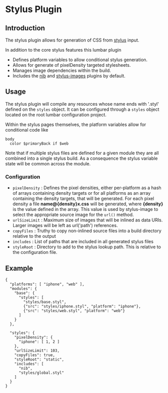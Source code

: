 # Stylus Plugin #

## Introduction ##

The stylus plugin allows for generation of CSS from [stylus](http://learnboost.github.com/stylus/) input.

In addition to the core stylus features this lumbar plugin

* Defines platform variables to allow conditional stylus generation.
* Allows for generate of pixelDensity targeted stylesheets.
* Manages image dependencies within the build.
* Includes the [nib](http://visionmedia.github.com/nib/) and
    [stylus-images](https://github.com/kpdecker/stylus-images) plugins by default.

## Usage ##

The stylus plugin will compile any resources whose name ends with '.styl' defined on the `styles` object.
It can be configured through a `styles` object located on the root lumbar configuration project.

Within the stylus pages themselves, the platform variables allow for conditional code like

    body
      color $primaryBack if $web

Note that if multiple stylus files are defined for a given module they are all combined into a single
stylus build. As a consequence the stylus variable state will be common across the module.

### Configuration ###

  * `pixelDensity` : Defines the pixel densities, either per-platform as a hash of arrays containing density
      targets or for all platforms as an array containing the density targets, that will be generated. For
      each pixel density a file **name@{density}x.css** will be generated, where **{density}** is the value
      defined in the array. This value is used by stylus-image to select the appropriate source image for
      the `url()` method.
  * `urlSizeLimit` : Maximum size of images that will be inlined as data URIs. Larger images will be left
      as url('path') references.
  * `copyFiles` : Truthy to copy non-inlined source files into a build directory relative to the output
  * `includes` : List of paths that are included in all generated stylus files
  * `styleRoot` : Directory to add to the stylus lookup path. This is relative to the configuration file.

## Example ##

    {
      "platforms": [ "iphone", "web" ],
      "modules": {
        "base": {
          "styles": [
            "styles/base.styl",
            {"src": "styles/iphone.styl", "platform": "iphone"},
            {"src": "styles/web.styl", "platform": "web"}
          ]
        }
      },

      "styles": {
        "pixelDensity": {
          "iphone": [ 1, 2 ]
        },
        "urlSizeLimit": 103,
        "copyFiles": true,
        "styleRoot": "static",
        "includes": [
          "nib",
          "styles/global.styl"
        ]
      }
    }
